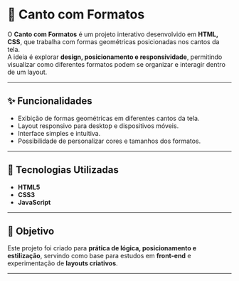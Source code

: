 # 📐 Canto com Formatos

O **Canto com Formatos** é um projeto interativo desenvolvido em **HTML, CSS**, que trabalha com formas geométricas posicionadas nos cantos da tela.  
A ideia é explorar **design, posicionamento e responsividade**, permitindo visualizar como diferentes formatos podem se organizar e interagir dentro de um layout.

---

## ✨ Funcionalidades
- Exibição de formas geométricas em diferentes cantos da tela.  
- Layout responsivo para desktop e dispositivos móveis.  
- Interface simples e intuitiva.  
- Possibilidade de personalizar cores e tamanhos dos formatos.  

---

## 🚀 Tecnologias Utilizadas
- **HTML5**  
- **CSS3**  
- **JavaScript**

---

## 📌 Objetivo
Este projeto foi criado para **prática de lógica, posicionamento e estilização**, servindo como base para estudos em **front-end** e experimentação de **layouts criativos**.  

---




